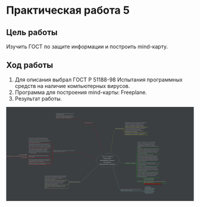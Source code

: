 # Практическая работа 5

## Цель работы
Изучить ГОСТ по защите информации и построить mind-карту.

## Ход работы 

1. Для описания выбрал ГОСТ Р 51188-98 Испытания программных средств на наличие компьютерных вирусов.
2. Программа для построения mind-карты: Freeplane.
3. Результат работы.

![](https://github.com/Smipos/Sistemi_auth_and_defend/blob/main/lab5/screens/mindmap.jpg)
